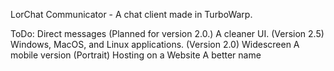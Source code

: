 LorChat Communicator - A chat client made in TurboWarp.

ToDo:
Direct messages (Planned for version 2.0.)
A cleaner UI. (Version 2.5)
Windows, MacOS, and Linux applications. (Version 2.0)
Widescreen
A mobile version (Portrait)
Hosting on a Website
A better name
